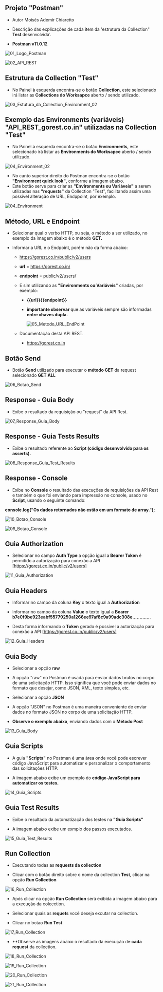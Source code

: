 ## Projeto "Postman"
- Autor Moisés Ademir Chiaretto
  
- Descrição das explicações de cada item da 'estrutura da Collection" **Test** desenvolvida'.
  
- **Postman v11.0.12**

![01_Logo_Postman](https://github.com/moiseschiaretto/Postman_API_REST/assets/84775466/9a62ed55-bcd1-4297-abc6-380c7dc6153d)

![02_API_REST](https://github.com/moiseschiaretto/Postman_API_REST/assets/84775466/13f3c6ca-d172-4a75-baa9-f57e3afedc4f)



## Estrutura da Collection "Test"

- No Painel à esquerda encontra-se o botão **Collection**, este selecionado irá listar as **Collections do Worksapce** aberto / sendo utilizado.

![03_Estutura_da_Collection_Environment_02](https://github.com/moiseschiaretto/Postman_API_REST/assets/84775466/0d398e15-07dc-4b8f-889f-248cd60f2f53)


## Exemplo das Environments (variáveis) "API_REST_gorest.co.in" utilizadas na Collection "Test"


- No Painel à esquerda encontra-se o botão **Environments**, este selecionado irá listar as **Environments do Worksapce** aberto / sendo utilizado.

![04_Environment_02](https://github.com/moiseschiaretto/Postman_API_REST/assets/84775466/08a64fbe-9c5a-49b6-b8d3-9d6d4dab2b31)


- No canto superior direito do Postman encontra-se o botão **"Environment quick look"**, conforme a imagem abaixo.
- Este botão serve para criar as **"Environments ou Variáveis"** a serem utilizadas nas **"requests"** da Collection "Test", facilitando assim uma possível alteração de URL, Endppoint, por exemplo.

![04_Environment](https://github.com/moiseschiaretto/Postman_API_REST/assets/84775466/b5013695-93b0-436e-89a6-3fa1698c5437)


## Método, URL e Endpoint

- Selecionar qual o verbo HTTP, ou seja, o método a ser utilizado, no exemplo da imagem abaixo é o método **GET.**

- Informar a URL e o Endpoint, porém não da forma abaixo:

    - https://gorest.co.in/public/v2/users
 
    - **url** = https://gorest.co.in/
 
    - **endpoint** = public/v2/users/
 
  - E sim utilizando as **"Environments ou Variáveis"** criadas, por exemplo:

     - **{{url}}{{endpoint}}**
   
     - **importante observar** que as variáveis sempre são informadas **entre chaves dupla.**
   
       ![05_Metodo_URL_EndPoint](https://github.com/moiseschiaretto/Postman_API_REST/assets/84775466/f081250d-63b2-4f06-9d57-2f2c1a97845b)

   
  - Documentação desta API REST.
 
     - https://gorest.co.in   

   
## Botão Send

  * Botão **Send** utilizado para executar o **método GET** da request selecionado **GET ALL**

  ![06_Botao_Send](https://github.com/moiseschiaretto/Postman_API_REST/assets/84775466/f5d957dd-5a6b-4b55-94cc-01d81c9da05c)

## Response - Guia Body 

  - Exibe o resultado da requisição ou "request" da API Rest.

  ![07_Response_Guia_Body](https://github.com/moiseschiaretto/Postman_API_REST/assets/84775466/8130d9fb-48a8-4cf3-ad22-cd247655aed3)


## Response - Guia Tests Results

  - Exibe o resultado referente ao **Script (código desenvolvido para os asserts).**

  ![08_Response_Guia_Test_Results](https://github.com/moiseschiaretto/Postman_API_REST/assets/84775466/3e695b05-663f-4e9a-b4ef-65abdc70fa5e)


## Response - Console

  - Exibe no **Console** o resultado das execuções de requisições da API Rest e também o que foi enviando para impressão no console, usado no **Script**, usando o seguinte comando:

  **console.log("Os dados retornados não estão em um formato de array.");**

  ![10_Botao_Console](https://github.com/moiseschiaretto/Postman_API_REST/assets/84775466/55e3b022-ffbf-41bd-96ed-21b402155442)

  ![09_Botao_Console](https://github.com/moiseschiaretto/Postman_API_REST/assets/84775466/4db46552-7d00-4489-a7c7-3707e4142c25)


## Guia Authorization

- Selecionar no campo **Auth Type** a opção igual a **Bearer Token** é permitido a autorização para conexão a API [https://gorest.co.in/public/v2/users]

![11_Guia_Authorization](https://github.com/moiseschiaretto/Postman_API_REST/assets/84775466/f14b8380-537a-490a-a5db-f28799bf26f9)


## Guia Headers

  - Informar no campo da coluna **Key** o texto igual a **Authorization**

  - Informar no campo da coluna **Value** o texto igual a **Bearer b7e0f9be923eabf55779250a1266ee97af8c9a99adc308e.............**

  - Desta forma informando o **Token** gerado é possível a autorização para conexão a API [https://gorest.co.in/public/v2/users]


![12_Guia_Headers](https://github.com/moiseschiaretto/Postman_API_REST/assets/84775466/b8be78ed-0c46-4da7-8136-489613fcf0aa)



## Guia Body

  - Selecionar a opção **raw**

  - A opção "raw" no Postman é usada para enviar dados brutos no corpo de uma solicitação HTTP. Isso significa que você pode enviar dados no formato que desejar, como JSON, XML, texto simples, etc.

  - Selecionar a opção **JSON**

  - A opção "JSON" no Postman é uma maneira conveniente de enviar dados no formato JSON no corpo de uma solicitação HTTP.

  - **Observe o exemplo abaixo**, enviando dados com o **Método Post**

  ![13_Guia_Body](https://github.com/moiseschiaretto/Postman_API_REST/assets/84775466/6652edf1-c264-42c3-a542-fd1bc6d171d2)


## Guia Scripts

  - A guia **"Scripts"** no Postman é uma área onde você pode escrever código JavaScript para automatizar e personalizar o comportamento das solicitações HTTP.

  - A imagem abaixo exibe um exemplo do **código JavaScript para automatizar os testes.**

![14_Guia_Scripts](https://github.com/moiseschiaretto/Postman_API_REST/assets/84775466/eec05d9c-7315-4132-ad88-ef3a43f57930)


## Guia Test Results

  - Exibe o resultado da automatização dos testes na **"Guia Scripts"**

  - A imagem abaixo exibe um exmplo dos passos executados.


![15_Guia_Test_Results](https://github.com/moiseschiaretto/Postman_API_REST/assets/84775466/a3091032-2eaa-46ae-b549-174f174595f4)


## Run Collection

  - Executando todas as **requests da collection**

  - Clicar com o botão direito sobre o nome da collection **Test**, clicar na opção **Run Collection**

  ![16_Run_Collection](https://github.com/moiseschiaretto/Postman_API_REST/assets/84775466/0da1b79e-ce8e-4101-b550-575cd06e4f62)


  - Após clicar na opção **Run Collection** será exibida a imagem abaixo para a execução da coleection.

  - Selecionar quais as **requets** você deseja excutar na collection.

  - Clicar no botao **Run Test**

  ![17_Run_Collection](https://github.com/moiseschiaretto/Postman_API_REST/assets/84775466/03acba4e-15f6-4988-a044-3a744960f41f)


- **Observe as imagens abaixo o resultado da execução de **cada request** da collection.

![18_Run_Collection](https://github.com/moiseschiaretto/Postman_API_REST/assets/84775466/909c1e4a-4aa7-49c1-8c91-87427b19bc53)

![19_Run_Collection](https://github.com/moiseschiaretto/Postman_API_REST/assets/84775466/db4b2948-e2a3-4435-be83-f29f5955d9bd)

![20_Run_Collection](https://github.com/moiseschiaretto/Postman_API_REST/assets/84775466/b7b0ddee-726a-46a8-978b-c6a696c76c8d)

![21_Run_Collection](https://github.com/moiseschiaretto/Postman_API_REST/assets/84775466/17fb0b58-e885-46de-b9d5-070fd2af0092)


